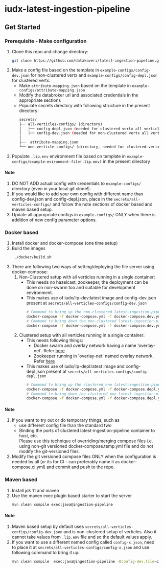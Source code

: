 # iudx-latest-ingestion-pipeline


## Get Started

### Prerequisite - Make configuration
1. Clone this repo and change directory:
   ```sh 
   git clone https://github.com/datakaveri/latest-ingestion-pipeline.git && cd latest-ingestion-pipeline/vertx/
   ```
2. Make a config file based on the template in `example-configs/config-dev.json` for non-clustered vertx and  `example-configs/config-depl.json` for clustered vertx.
   - Make `attribute-mapping.json` based on the template in `example-configs/attribute-mapping.json`
   - Modify the databroker url and associated credentials in the appropriate sections
   - Populate secrets directory with following structure in the present directory:
      ```sh
      secrets/
      ├── all-verticles-configs/ (directory)
      │   ├── config-depl.json (needed for clustered vertx all verticles  in one container)
      │   ├── config-dev.json (needed for non-clustered vertx all verticles in one container/maven based setup)
      │  
      ├──  attribute-mapping.json
      └── one-verticle-configs/ (directory, needed for clustered vertx in multi-container)
      ``` 
3. Populate `.lip.env` environment file based on template in `example-configs/example-evironment-file(.lip.env)` in the present directory
#### Note
1. DO NOT ADD actual config with credentials to `example-configs/` directory (even in your local git clone!). 
2. If you would like to add your own config with different name than config-dev.json and config-depl.json, place in the `secrets/all-verticles-configs/` and follow the note sections of docker based and maven based setup.
3. Update all appropriate configs in `example-configs/` ONLY when there is addition of new config parameter options.
### Docker based
1. Install docker and docker-compose (one time setup)
2. Build the images 
   ```sh
    ./docker/build.sh
    ```
3. There are following two ways of setting/deploying the file server using docker-compose:
   1. Non-Clustered setup with all verticles running in a single container: 
      - This needs no hazelcast, zookeeper, the deployment can be done on non-swarm too and suitable for development environment.
      - This makes use of iudx/lip-dev:latest image and config-dev.json present at `secrets/all-verticles-configs/config-dev.json`
         ```sh 
         # Command to bring up the non-clustered latest-ingestion-pipeline container
         docker-compose -f docker-compose.yml -f docker-compose.dev.yml up -d
         # Command to bring down the non-clustered latest-ingestion-pipeline container
         docker-compose -f docker-compose.yml -f docker-compose.dev.yml down
         ```
   2. Clustered setup with all verticles running in a single container: 
      - This needs following things:
         - Docker swarm and overlay network having a name 'overlay-net'. Refer [here](https://github.com/datakaveri/iudx-deployment/tree/master/docs/swarm-setup.md)
         - Zookeeper running in 'overlay-net' named overlay network. Refer [here](https://github.com/datakaveri/iudx-deployment/tree/master/single-node/zookeeper)
      - This makes use of iudx/lip-depl:latest image and config-depl.json present at `secrets/all-verticles-configs/config-depl.json`
         ```sh 
         # Command to bring up the clustered one latest-ingestion-pipeline container
         docker-compose -f docker-compose.yml -f docker-compose.depl.yml up -d
         # Command to bring down the clustered one latest-ingestion-pipeline container
         docker-compose -f docker-compose.yml -f docker-compose.depl.yml down
         ```
#### Note   
1. If you want to try out or do temporary things, such as 
   - use different config file than the standard two
   - Binding the ports of clustered latest-ingestion-pipeline container to host, etc.<br>
   Please use [this](readme/multiple-compose-files.md) technique of overriding/merging compose files i.e. using non-git versioned docker-compose.temp.yml file and do not modify the git-versioned files.
2. Modify the git versioned compose files ONLY when the configuration is needed by all (or its for CI - can preferably name it as docker-compose.ci.yml) and commit and push to the repo.


### Maven based
1. Install jdk 11 and maven
2. Use the maven exec plugin based starter to start the server 
   ```sh 
   mvn clean compile exec:java@ingestion-pipeline
   ```
#### Note
1. Maven based setup by default uses `secrets/all-verticles-configs/config-dev.json` and is non-clustered setup of verticles. Also it cannot take values from `.lip.env` file and so the default values apply.
2. If you want to use a different named config called `config-x.json`, need to place it at `secrets/all-verticles-configs/config-x.json` and use following command to bring it up:
   ```sh
   mvn clean compile  exec:java@ingestion-pipeline -Dconfig-dev.file=config-x.json
   ```
